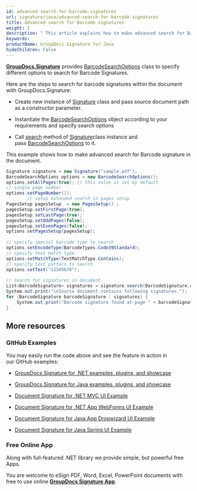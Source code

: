 ```yaml
---
id: advanced-search-for-barcode-signatures
url: signature/java/advanced-search-for-barcode-signatures
title: Advanced search for Barcode signatures
weight: 1
description: " This article explains how to make advanced search for Barcode electronic signatures with GroupDocs.Signature API."
keywords: 
productName: GroupDocs.Signature for Java
hideChildren: False
---
```

[**GroupDocs.Signature**](https://products.groupdocs.com/signature/java) provides [BarcodeSearchOptions](https://apireference.groupdocs.com/java/signature/com.groupdocs.signature.options.search/BarcodeSearchOptions) class to specify different options to search for Barcode Signatures.

Here are the steps to search for barcode signatures within the document with GroupDocs.Signature:

*   Create new instance of [Signature](https://apireference.groupdocs.com/java/signature/com.groupdocs.signature/Signature) class and pass source document path as a constructor parameter.
    
*   Instantiate the [BarcodeSearchOptions](https://apireference.groupdocs.com/java/signature/com.groupdocs.signature.options.search/BarcodeSearchOptions) object according to your requirements and specify search options  
    
*   Call [search](https://apireference.groupdocs.com/java/signature/com.groupdocs.signature/Signature#search(java.lang.Class,%20com.groupdocs.signature.options.search.SearchOptions)) method of [Signature](https://apireference.groupdocs.com/java/signature/com.groupdocs.signature/Signature)class instance and pass [BarcodeSearchOptions](https://apireference.groupdocs.com/java/signature/com.groupdocs.signature.options.search/BarcodeSearchOptions) to it.
    

This example shows how to make advanced search for Barcode signature in the document.

```csharp
Signature signature = new Signature("sample.pdf");
BarcodeSearchOptions options = new BarcodeSearchOptions();
options.setAllPages(true); // this value is set by default
// single page number
options.setPageNumber(1);
        // setup extended search in pages setup
PagesSetup pagesSetup  = new PagesSetup() ;
pagesSetup.setFirstPage(true);
pagesSetup.setLastPage(true);
pagesSetup.setOddPages(false);
pagesSetup.setEvenPages(false);
options.setPagesSetup(pagesSetup);
 
// specify special barcode type to search
options.setEncodeType(BarcodeTypes.Code39Standard);
// specify text match type
options.setMatchType(TextMatchType.Contains);
// specify text pattern to search
options.setText("12345678");
 
// search for signatures in document
List<BarcodeSignature> signatures = signature.search(BarcodeSignature.class, options);
System.out.print("\nSource document contains following signatures.");
for (BarcodeSignature barcodeSignature : signatures) {
    System.out.print("Barcode signature found at page " + barcodeSignature.getPageNumber() + " with type " + barcodeSignature.getEncodeType() + " and text " + barcodeSignature.getText());
}
```

## More resources

### GitHub Examples 

You may easily run the code above and see the feature in action in our GitHub examples:

*   [GroupDocs.Signature for .NET examples, plugins, and showcase](https://github.com/groupdocs-signature/GroupDocs.Signature-for-.NET)
    
*   [GroupDocs.Signature for Java examples, plugins, and showcase](https://github.com/groupdocs-signature/GroupDocs.Signature-for-Java)
    
*   [Document Signature for .NET MVC UI Example](https://github.com/groupdocs-signature/GroupDocs.Signature-for-.NET-MVC) 
    
*   [Document Signature for .NET App WebForms UI Example](https://github.com/groupdocs-signature/GroupDocs.Signature-for-.NET-WebForms)
    
*   [Document Signature for Java App Dropwizard UI Example](https://github.com/groupdocs-signature/GroupDocs.Signature-for-Java-Dropwizard)
    
*   [Document Signature for Java Spring UI Example](https://github.com/groupdocs-signature/GroupDocs.Signature-for-Java-Spring)
    

### Free Online App 

Along with full-featured .NET library we provide simple, but powerful free Apps.

You are welcome to eSign PDF, Word, Excel, PowerPoint documents with free to use online **[GroupDocs Signature App](https://products.groupdocs.app/signature)**.
